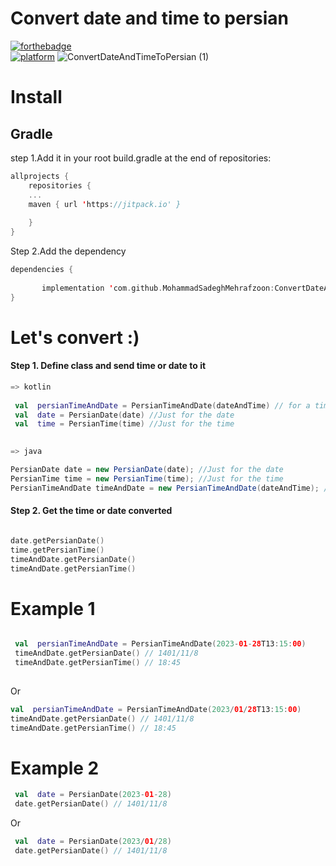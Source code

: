 # Convert date and time to persian


[![forthebadge](https://forthebadge.com/images/badges/built-for-android.svg)](https://forthebadge.com)
<br/>
[![platform](https://img.shields.io/badge/platform-Android-yellow.svg)](https://www.android.com)
![ConvertDateAndTimeToPersian (1)](https://user-images.githubusercontent.com/78638521/215270709-52455d8a-c48e-4f06-b069-bae462215388.svg)



# Install

## Gradle

step 1.Add it in your root build.gradle at the end of repositories:
```kotlin 
allprojects {
	repositories {
	...
	maven { url 'https://jitpack.io' }
	
    }
}
```
Step 2.Add the dependency

```kotlin
dependencies {
	   
	   implementation 'com.github.MohammadSadeghMehrafzoon:ConvertDateAndTimeToPersian:0.0.1'
}
```

# Let's convert :)
#### Step 1. Define class and send time or date to it
```kotlin
=> kotlin
 
 val  persianTimeAndDate = PersianTimeAndDate(dateAndTime) // for a time and date string
 val  date = PersianDate(date) //Just for the date
 val  time = PersianTime(time) //Just for the time
 
```
```java
=> java

PersianDate date = new PersianDate(date); //Just for the date
PersianTime time = new PersianTime(time); //Just for the time
PersianTimeAndDate timeAndDate = new PersianTimeAndDate(dateAndTime); // for a time and date string

```
#### Step 2. Get the time or date converted

```kotlin

date.getPersianDate()
time.getPersianTime()
timeAndDate.getPersianDate()
timeAndDate.getPersianTime()
```

# Example 1

```kotlin

 val  persianTimeAndDate = PersianTimeAndDate(2023-01-28T13:15:00)
 timeAndDate.getPersianDate() // 1401/11/8 
 timeAndDate.getPersianTime() // 18:45
 
 ```
 Or
 ```kotlin
 val  persianTimeAndDate = PersianTimeAndDate(2023/01/28T13:15:00)
 timeAndDate.getPersianDate() // 1401/11/8 
 timeAndDate.getPersianTime() // 18:45
 
```

# Example 2

```kotlin
 val  date = PersianDate(2023-01-28)
 date.getPersianDate() // 1401/11/8 

```
 Or
``` kotlin
 val  date = PersianDate(2023/01/28)
 date.getPersianDate() // 1401/11/8 
 
```
